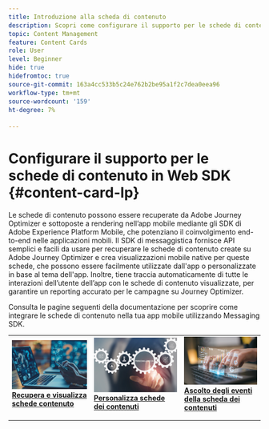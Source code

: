 ```yaml
---
title: Introduzione alla scheda di contenuto
description: Scopri come configurare il supporto per le schede di contenuto in Web SDK
topic: Content Management
feature: Content Cards
role: User
level: Beginner
hide: true
hidefromtoc: true
source-git-commit: 163a4cc533b5c24e762b2be95a1f2c7dea0eea96
workflow-type: tm+mt
source-wordcount: '159'
ht-degree: 7%

---
```


# Configurare il supporto per le schede di contenuto in Web SDK {#content-card-lp}

Le schede di contenuto possono essere recuperate da Adobe Journey Optimizer e sottoposte a rendering nell’app mobile mediante gli SDK di Adobe Experience Platform Mobile, che potenziano il coinvolgimento end-to-end nelle applicazioni mobili. Il SDK di messaggistica fornisce API semplici e facili da usare per recuperare le schede di contenuto create su Adobe Journey Optimizer e crea visualizzazioni mobile native per queste schede, che possono essere facilmente utilizzate dall&#39;app o personalizzate in base al tema dell&#39;app. Inoltre, tiene traccia automaticamente di tutte le interazioni dell’utente dell’app con le schede di contenuto visualizzate, per garantire un reporting accurato per le campagne su Journey Optimizer.

Consulta le pagine seguenti della documentazione per scoprire come integrare le schede di contenuto nella tua app mobile utilizzando Messaging SDK.


<table style="table-layout:fixed"><tr style="border: 0;">
<td>
<a href="https://developer.adobe.com/client-sdks/edge/adobe-journey-optimizer/content-card-ui/iOS/tutorial/displaying-content-cards/">
<img alt="Recupera" src="assets/do-not-localize/fetch.jpeg">
</a>
<div><a href="https://developer.adobe.com/client-sdks/edge/adobe-journey-optimizer/content-card-ui/iOS/tutorial/displaying-content-cards/"><strong>Recupera e visualizza schede contenuto</strong>
</div>
<p>
</td>
<td>
<a href="https://developer.adobe.com/client-sdks/edge/adobe-journey-optimizer/content-card-ui/iOS/tutorial/customizing-content-card-templates/">
<img alt="Personalizza" src="assets/do-not-localize/customize.jpeg">
</a>
<div>
<a href="https://developer.adobe.com/client-sdks/edge/adobe-journey-optimizer/content-card-ui/iOS/tutorial/customizing-content-card-templates/"><strong>Personalizza schede dei contenuti</strong></a>
</div>
<p></td>
<td>
<a href="https://developer.adobe.com/client-sdks/edge/adobe-journey-optimizer/content-card-ui/iOS/tutorial/listening-content-card-events/">
<img alt="Ascolta" src="assets/do-not-localize/listen.jpeg">
</a>
<div>
<a href="https://developer.adobe.com/client-sdks/edge/adobe-journey-optimizer/content-card-ui/iOS/tutorial/listening-content-card-events/"><strong>Ascolto degli eventi della scheda dei contenuti</strong></a>
</div>
<p>
</td>
</tr></table>

